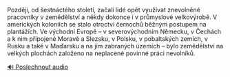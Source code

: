
Později, od šestnáctého století, začali lidé opět využívat znevolněné pracovníky v zemědělství a někdy dokonce i v průmyslové velkovýrobě. V amerických koloniích se stalo otroctví černochů běžným postupem na plantážích. Ve východní Evropě – v severovýchodním Německu, v Čechách a k nim připojené Moravě a Slezsku, v Polsku, v pobaltských zemích, v Rusku a také v Maďarsku a na jím zabraných územích – bylo zemědělství na velkých plochách založeno na neplacené povinné práci nevolníků.

[🔊 Poslechnout audio](/data/7-paragraphs/audio/chapter_115/para_002-Pozdji-od-estnctho-stolet-zaali-lid-opt.mp3)
